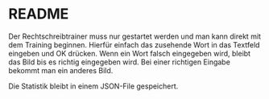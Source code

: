 # README

Der Rechtschreibtrainer muss nur gestartet werden und man kann direkt mit dem Training beginnen. Hierfür einfach das zusehende Wort in das Textfeld eingeben und OK drücken. Wenn ein Wort falsch eingegeben wird, bleibt das Bild bis es richtig eingegeben wird. Bei einer richtigen Eingabe bekommt man ein anderes Bild.

Die Statistik bleibt in einem JSON-File gespeichert.